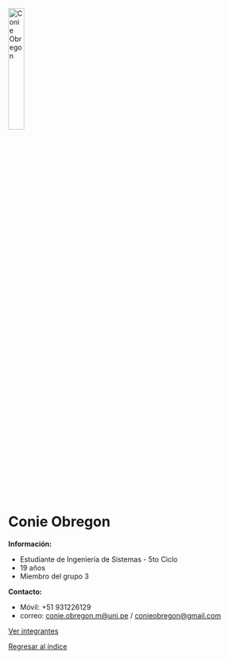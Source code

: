 <img src="FotoPresentación.jpg" alt="Conie Obregon" style="width: 25%; height: auto;" />

# Conie Obregon

**Información:**

  * Estudiante de Ingeniería de Sistemas - 5to Ciclo
  * 19 años
  * Miembro del grupo 3


**Contacto:**
  * Móvil: +51 931226129
  * correo: conie.obregon.m@uni.pe / conieobregon@gmail.com



[Ver integrantes](../integrantes.md)

[Regresar al índice](../../README.md)

